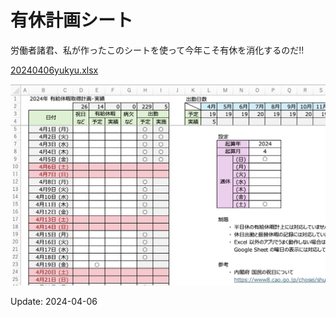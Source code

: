 # 有休計画シート

労働者諸君、私が作ったこのシートを使って今年こそ有休を消化するのだ!!

[20240406yukyu.xlsx](20240406yukyu.xlsx)

![有給休暇取得計画・実績シート](20240406yukyu.png)

Update: 2024-04-06
